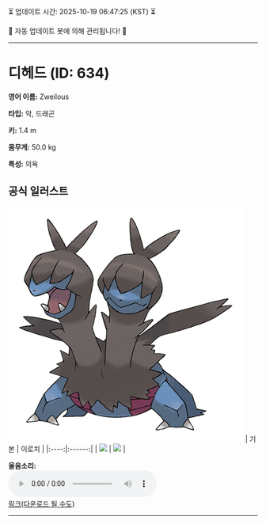 
⏳ 업데이트 시간: 2025-10-19 06:47:25 (KST) ⏳

🤖 자동 업데이트 봇에 의해 관리됩니다! 🤖

---

# 디헤드 (ID: 634)
**영어 이름:** Zweilous

**타입:** 악, 드래곤

**키:** 1.4 m

**몸무게:** 50.0 kg

**특성:** 의욕

## 공식 일러스트
![](https://raw.githubusercontent.com/PokeAPI/sprites/master/sprites/pokemon/other/official-artwork/634.png)
| 기본 | 이로치 |
|:----:|:------:|
| <img src="http://play.pokemonshowdown.com/sprites/ani/zweilous.gif" width="200"> | <img src="http://play.pokemonshowdown.com/sprites/ani-shiny/zweilous.gif" width="200"> |

**울음소리:**<br><audio controls src="https://raw.githubusercontent.com/PokeAPI/cries/main/cries/pokemon/latest/634.ogg"></audio><br> [링크(다운로드 될 수도)](https://raw.githubusercontent.com/PokeAPI/cries/main/cries/pokemon/latest/634.ogg)


---
